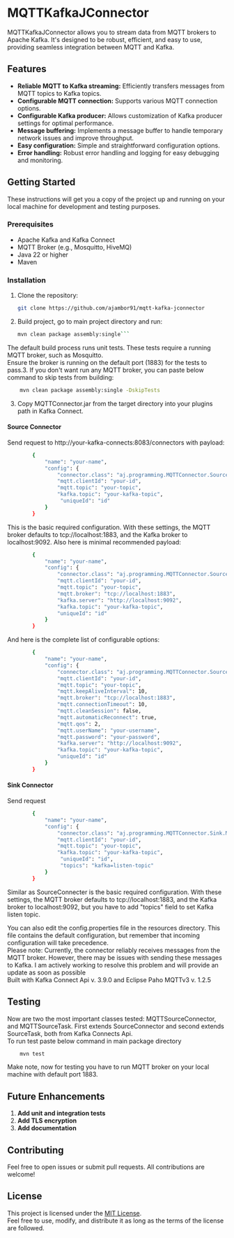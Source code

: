 # MQTTKafkaJConnector

MQTTKafkaJConnector allows you to stream data from MQTT brokers to Apache Kafka. It's designed to be robust, efficient, and easy to use, providing seamless integration between MQTT and Kafka.

## Features
* **Reliable MQTT to Kafka streaming:** Efficiently transfers messages from MQTT topics to Kafka topics.
* **Configurable MQTT connection:** Supports various MQTT connection options.
* **Configurable Kafka producer:** Allows customization of Kafka producer settings for optimal performance.
* **Message buffering:** Implements a message buffer to handle temporary network issues and improve throughput.
* **Easy configuration:** Simple and straightforward configuration options.
* **Error handling:** Robust error handling and logging for easy debugging and monitoring.

## Getting Started

These instructions will get you a copy of the project up and running on your local machine for development and testing purposes.

### Prerequisites

* Apache Kafka and Kafka Connect
* MQTT Broker (e.g., Mosquitto, HiveMQ)
* Java 22 or higher
* Maven
### Installation

1.  Clone the repository:

    ```bash
    git clone https://github.com/ajambor91/mqtt-kafka-jconnector
    ```
2. Build project, go to main project directory and run:

    ```bash
    mvn clean package assembly:single```

The default build process runs unit tests. These tests require a running MQTT broker, such as Mosquitto.  
Ensure the broker is running on the default port (1883) for the tests to pass.3. 
If you don't want run any MQTT broker, you can paste below command to skip tests from building:

```bash
    mvn clean package assembly:single -DskipTests
```
3. Copy MQTTConnector.jar from the target directory into your plugins path in Kafka Connect.
#### Source Connector

Send request to http://your-kafka-connects:8083/connectors with payload: 

``` bash
        {
            "name": "your-name",
            "config": {
                "connector.class": "aj.programming.MQTTConnector.Source.MQTTSourceConnector",
                "mqtt.clientId": "your-id",
                "mqtt.topic": "your-topic",
                "kafka.topic": "your-kafka-topic",
                 "uniqueId": "id"
            }
        }
```
This is the basic required configuration. With these settings, the MQTT broker defaults to tcp://localhost:1883, and the Kafka broker to localhost:9092.
Also here is minimal recommended payload:
``` bash
        {
            "name": "your-name",
            "config": {
                "connector.class": "aj.programming.MQTTConnector.Source.MQTTSourceConnector",
                "mqtt.clientId": "your-id",
                "mqtt.topic": "your-topic",
                "mqtt.broker": "tcp://localhost:1883",
                "kafka.server": "http://localhost:9092",
                "kafka.topic": "your-kafka-topic",
                "uniqueId": "id"
            }
        }
```
And here is the complete list of configurable options:
``` bash
        {
            "name": "your-name",
            "config": {
                "connector.class": "aj.programming.MQTTConnector.Source.MQTTSourceConnector",
                "mqtt.clientId": "your-id",
                "mqtt.topic": "your-topic",
                "mqtt.keepAliveInterval": 10,
                "mqtt.broker": "tcp://localhost:1883",
                "mqtt.connectionTimeout": 10,
                "mqtt.cleanSession": false,
                "mqtt.automaticReconnect": true,
                "mqtt.qos": 2,
                "mqtt.userName": "your-username",
                "mqtt.password": "your-password",
                "kafka.server": "http://localhost:9092",
                "kafka.topic": "your-kafka-topic",
                "uniqueId": "id"
            }
        }
```
#### Sink Connector

Send request 

```bash
        {
            "name": "your-name",
            "config": {
                "connector.class": "aj.programming.MQTTConnector.Sink.MQTTSinkConnector",
                "mqtt.clientId": "your-id",
                "mqtt.topic": "your-topic",
                "kafka.topic": "your-kafka-topic",
                 "uniqueId": "id",
                 "topics": "kafka=listen-topic"
            }
        }
```
Similar as SourceConnecter is the basic required configuration. With these settings, the MQTT broker defaults to tcp://localhost:1883, and the Kafka broker to localhost:9092, but you have to add "topics" field to set Kafka listen topic.



You can also edit the config.properties file in the resources directory. This file contains the default configuration, but remember that incoming configuration will take precedence.  
Please note: Currently, the connector reliably receives messages from the MQTT broker. However, there may be issues with sending these messages to Kafka. I am actively working to resolve this problem and will provide an update as soon as possible    
Built with Kafka Connect Api v. 3.9.0 and Eclipse Paho MQTTv3 v. 1.2.5 
## Testing
Now are two the most important classes tested: MQTTSourceConnector, and MQTTSourceTask. First extends SourceConnector and second extends SourceTask, both from Kafka Connects Api.  
To run test paste below command in main package directory

```bash
    mvn test
```
Make note, now for testing you have to run MQTT broker on your local machine with default port 1883. 
## Future Enhancements

1. **Add unit and integration tests**
2. **Add TLS encryption**
3. **Add documentation**

## Contributing ##
Feel free to open issues or submit pull requests. All contributions are welcome!

## License

This project is licensed under the [MIT License](LICENSE).  
Feel free to use, modify, and distribute it as long as the terms of the license are followed.